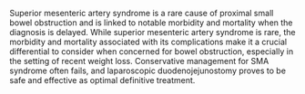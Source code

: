 Superior mesenteric artery syndrome is a rare cause of proximal small bowel obstruction and is linked to notable morbidity and mortality when the diagnosis is delayed. While superior mesenteric artery syndrome is rare, the morbidity and mortality associated with its complications make it a crucial differential to consider when concerned for bowel obstruction, especially in the setting of recent weight loss. Conservative management for SMA syndrome often fails, and laparoscopic duodenojejunostomy proves to be safe and effective as optimal definitive treatment.